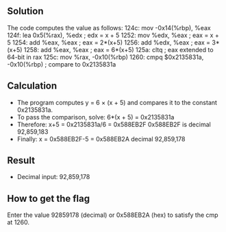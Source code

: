 ## Solution
The code computes the value as follows:
124c: mov -0x14(%rbp), %eax
124f: lea 0x5(%rax), %edx ; edx = x + 5
1252: mov %edx, %eax ; eax = x + 5
1254: add %eax, %eax ; eax = 2*(x+5)
1256: add %edx, %eax ; eax = 3*(x+5)
1258: add %eax, %eax ; eax = 6*(x+5)
125a: cltq ; eax extended to 64-bit in rax
125c: mov %rax, -0x10(%rbp)
1260: cmpq $0x2135831a, -0x10(%rbp) ; compare to 0x2135831a

## Calculation
- The program computes y = 6 × (x + 5) and compares it to the constant 0x2135831a.
- To pass the comparison, solve:
  6*(x + 5) = 0x2135831a
- Therefore:
  x+5 = 0x2135831a/6 = 0x588EB2F
  0x588EB2F is decimal 92,859,183
- Finally:
  x = 0x588EB2F-5 = 0x588EB2A
  decimal 92,859,178

## Result
- Decimal input: 92,859,178

## How to get the flag
Enter the value 92859178 (decimal) or 0x588EB2A (hex) to satisfy the cmp at 1260.
